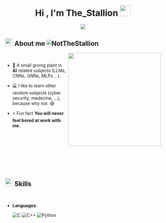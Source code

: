 <h1 align="center">Hi , I'm The_Stallion <img src="https://i.giphy.com/media/v1.Y2lkPTc5MGI3NjExcnR6MXNrdGpvaDFjOTcwaHdhaDB4eXF2NDFtbzN5ejBmYmlzbXY3dyZlcD12MV9pbnRlcm5hbF9naWZfYnlfaWQmY3Q9Zw/OpBA2nKQog7LENz8Of/giphy.gif" width="35"></h1>
<p align="center">
  <a href="https://github.com/DenverCoder1/readme-typing-svg"><img src="https://readme-typing-svg.herokuapp.com?font=Time+New+Roman&color=FFD700&size=25&center=true&vCenter=true&width=600&height=100&lines=Computer+Science+Engineer;AI+Enthusiast;Always+learning+new+things"></a>
</p>

## <img src = "https://i.giphy.com/media/v1.Y2lkPTc5MGI3NjExaWdhcm9kNmdsdWV4dGd1dDFkdm0yNGt3dW9nYzRxbTd0bjZuMDVpOSZlcD12MV9pbnRlcm5hbF9naWZfYnlfaWQmY3Q9Zw/0hv8d4HrDVI6m7w7pF/giphy.gif" width = 25px> About me <img src="https://komarev.com/ghpvc/?username=NotTheStallion&label=Profile%20views&color=0e75b6&style=flat" alt="NotTheStallion" />

<img align="right" src="https://i.giphy.com/media/v1.Y2lkPTc5MGI3NjExMGF5enF6OHp1aTZ5MWp0NXQwNnlwOHlmOGp6d2d2NWxlOHZwaXIwZiZlcD12MV9pbnRlcm5hbF9naWZfYnlfaWQmY3Q9Zw/Pcmac1K2xdMoBpVWSw/giphy.gif" width = 300px>
<br>

- 🌱 A small groing plant in **AI** related subjects (LLMs, CNNs, GNNs, MLPs ...).
          
- 💻 I like to learn other random subjects (cyber security, medecine, ...), because why not. 😅

- ⚡ Fun fact **You will never feel bored at work with me**.

<br>
<br>
<br>
<br>
<br>
<br>
<br>

## <img src="https://media2.giphy.com/media/QssGEmpkyEOhBCb7e1/giphy.gif?cid=ecf05e47a0n3gi1bfqntqmob8g9aid1oyj2wr3ds3mg700bl&rid=giphy.gif" width ="25"><b> Skills</b>
<br>

<p align="center">

- **Languages**:
    
    ![C](https://img.shields.io/badge/C%20-%232370ED.svg?style=for-the-badge&logo=c&logoColor=white)
    ![C++](https://img.shields.io/badge/C++%20-%2300599C.svg?style=for-the-badge&logo=c%2B%2B&logoColor=white)
    ![Python](https://img.shields.io/badge/Python%20-%2314354C.svg?style=for-the-badge&logo=python&logoColor=white)
